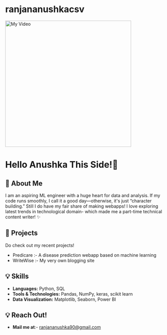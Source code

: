 # ranjananushkacsv

<img src="https://amber-mariellen-71.tiiny.site" width="400" alt="My Video">


# Hello Anushka This Side!🦁

## 👋 About Me
I am an aspiring ML engineer with a huge heart for data and analysis. If my code runs smoothly, I call it a good day—otherwise, it's just “character building.” Still I do have my fair share of making webapps! I love exploring latest trends in technological domain- which made me a part-time technical content writer! ✨

## 🚀 Projects
Do check out my recent projects!
- Predicare :- A disease prediction webapp based on machine learning 
- WriteWise :- My very own blogging site
  
## 💡 Skills
- **Languages:** Python, SQL
- **Tools & Technologies:** Pandas, NumPy, keras, scikit learn
- **Data Visualization:** Matplotlib, Seaborn, Power BI

## 💡 Reach Out!
- **Mail me at**:- ranjananushka90@gmail.com 


<!---
ranjananushkacsv/ranjananushkacsv is a ✨ special ✨ repository because its `README.md` (this file) appears on your GitHub profile.
You can click the Preview link to take a look at your changes.
--->
